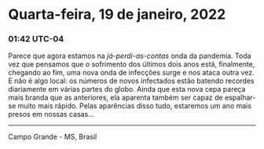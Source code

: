 # Quarta-feira, 19 de janeiro, 2022

### 01:42 UTC-04

Parece que agora estamos na _já-perdi-as-contas_ onda da pandemia. Toda vez que
pensamos que o sofrimento dos últimos dois anos está, finalmente, chegando ao fim,
uma nova onda de infecções surge e nos ataca outra vez. E não é algo local: os números
de novos infectados estão batendo recordes diariamente em várias partes do globo.
Ainda que esta nova cepa pareça mais branda que as anteriores, ela aparenta também
ser capaz de espalhar-se muito mais rápido. Pelas aparências disso tudo, estaremos
um ano mais presos em nossas casas...

---

Campo Grande - MS, Brasil
